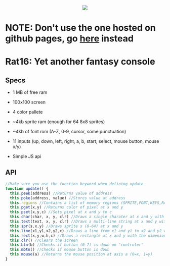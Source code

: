 <p align="center">
  
  <img src="https://github.com/gamemake-eng/Rat16/assets/63882211/35daff9c-6414-433a-be4c-d050d563d0fb"/>
</p>

# NOTE: Don't use the one hosted on github pages, go [here](https://rat16console.pages.dev/) instead

#  Rat16: Yet another fantasy console

##  Specs
-  1 MB of free ram

-  100x100 screen

-  4 color pallete

-  ~4kb sprite ram (enough for 64 8x8 sprites)

-  ~4kb of font rom (A-Z, 0-9, cursor, some punctuation)

-  11 inputs (up, down, left, right, a, b, start, select, mouse button, mouse x/y)

-  Simple JS api

## API

```js
//Make sure you use the function keyword when defining update
function update() {
  this.peek(address) //Returns value of address
  this.poke(address, value) //Stores value at address
  this.regions //Contains a list of memory regions (SPRITE,FONT,KEYS,RAM)
  this.pget(x,y) //Returns color of pixel at x and y
  this.pset(x,y,c) //Sets pixel at x and y to c
  this.char(char, x, y, clr) //Draws a single charater at x and y with color clr
  this.text(text, x, y, clr) //Draws a multi-line string at x and y with color clr
  this.spr(s,x,y) //Draws sprite s (0-64) at x and y
  this.line(x1,y1,x2,y2,c) //Draws a line from x1 and y1 to x2 and y2 with color c
  this.rect(x,y,w,h,c) //Draws a rectangle at x and y with the dimenions of w and h with color c
  this.clr() //Clears the screen
  this.btn(b) //Checks if button (0-7) is down on "controler"
  this.mbtn() //Checks if mouse button is down
  this.mouse(a) //Returns the mouse position at axis a (0=x, 1=y)
}
```
